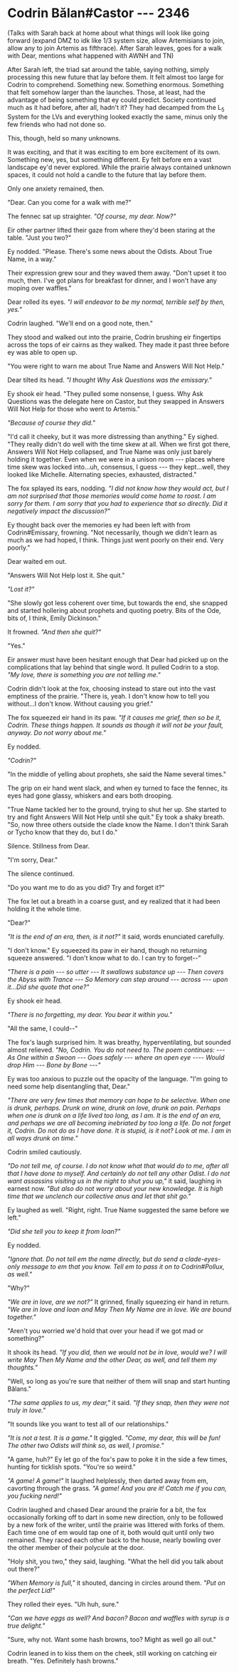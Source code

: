 # Codrin Bălan#Castor --- 2346

(Talks with Sarah back at home about what things will look like going forward (expand DMZ to idk like 1/3 system size, allow Artemisians to join, allow any to join Artemis as fifthrace). After Sarah leaves, goes for a walk with Dear, mentions what happened with AWNH and TN)

After Sarah left, the triad sat around the table, saying nothing, simply processing this new future that lay before them. It felt almost too large for Codrin to comprehend. Something new. Something enormous. Something that felt somehow larger than the launches. Those, at least, had the advantage of being something that ey could predict. Society continued much as it had before, after all, hadn't it? They had decamped from the L<sub>5</sub> System for the LVs and everything looked exactly the same, minus only the few friends who had not done so.

This, though, held so many unknowns.

It was exciting, and that it was exciting to em bore excitement of its own. Something new, yes, but something different. Ey felt before em a vast landscape ey'd never explored. While the prairie always contained unknown spaces, it could not hold a candle to the future that lay before them.

Only one anxiety remained, then.

"Dear. Can you come for a walk with me?"

The fennec sat up straighter. *"Of course, my dear. Now?"*

Eir other partner lifted their gaze from where they'd been staring at the table. "Just you two?"

Ey nodded. "Please. There's some news about the Odists. About True Name, in a way."

Their expression grew sour and they waved them away. "Don't upset it too much, then. I've got plans for breakfast for dinner, and I won't have any moping over waffles."

Dear rolled its eyes. *"I will endeavor to be my normal, terrible self by then, yes."*

Codrin laughed. "We'll end on a good note, then."

They stood and walked out into the prairie, Codrin brushing eir fingertips across the tops of eir cairns as they walked. They made it past three before ey was able to open up.

"You were right to warn me about True Name and Answers Will Not Help."

Dear tilted its head. *"I thought Why Ask Questions was the emissary."*

Ey shook eir head. "They pulled some nonsense, I guess. Why Ask Questions was the delegate here on Castor, but they swapped in Answers Will Not Help for those who went to Artemis."

*"Because of course they did."*

"I'd call it cheeky, but it was more distressing than anything." Ey sighed. "They really didn't do well with the time skew at all. When we first got there, Answers Will Not Help collapsed, and True Name was only just barely holding it together. Even when we were in a unison room --- places where time skew was locked into...uh, consensus, I guess --- they kept...well, they looked like Michelle. Alternating species, exhausted, distracted."

The fox splayed its ears, nodding. *"I did not know how they would act, but I am not surprised that those memories would come home to roost. I am sorry for them. I am sorry that you had to experience that so directly. Did it negatively impact the discussion?"*

Ey thought back over the memories ey had been left with from Codrin#Emissary, frowning. "Not necessarily, though we didn't learn as much as we had hoped, I think. Things just went poorly on their end. Very poorly."

Dear waited em out.

"Answers Will Not Help lost it. She quit."

*"Lost it?"*

"She slowly got less coherent over time, but towards the end, she snapped and started hollering about prophets and quoting poetry. Bits of the Ode, bits of, I think, Emily Dickinson."

It frowned. *"And then she quit?"*

"Yes."

Eir answer must have been hesitant enough that Dear had picked up on the complications that lay behind that single word. It pulled Codrin to a stop. *"My love, there is something you are not telling me."*

Codrin didn't look at the fox, choosing instead to stare out into the vast emptiness of the prairie. "There is, yeah. I don't know how to tell you without...I don't know. Without causing you grief."

The fox squeezed eir hand in its paw. *"If it causes me grief, then so be it, Codrin. These things happen. It sounds as though it will not be your fault, anyway. Do not worry about me."*

Ey nodded.

*"Codrin?"*

"In the middle of yelling about prophets, she said the Name several times."

The grip on eir hand went slack, and when ey turned to face the fennec, its eyes had gone glassy, whiskers and ears both drooping.

"True Name tackled her to the ground, trying to shut her up. She started to try and fight Answers Will Not Help until she quit." Ey took a shaky breath. "So, now three others outside the clade know the Name. I don't think Sarah or Tycho know that they do, but I do."

Silence. Stillness from Dear.

"I'm sorry, Dear."

The silence continued.

"Do you want me to do as you did? Try and forget it?"

The fox let out a breath in a coarse gust, and ey realized that it had been holding it the whole time.

"Dear?"

*"It is the end of an era, then, is it not?"* it said, words enunciated carefully.

"I don't know." Ey squeezed its paw in eir hand, though no returning squeeze answered. "I don't know what to do. I can try to forget--"

*"There is a pain --- so utter --- It swallows substance up --- Then covers the Abyss with Trance --- So Memory can step around --- across --- upon it...Did she quote that one?"*

Ey shook eir head.

*"There is no forgetting, my dear. You bear it within you."*

"All the same, I could--"

The fox's laugh surprised him. It was breathy, hyperventilating, but sounded almost relieved. *"No, Codrin. You do not need to. The poem continues: --- As One within a Swoon --- Goes safely --- where an open eye ---- Would drop Him --- Bone by Bone ---"*

Ey was too anxious to puzzle out the opacity of the language. "I'm going to need some help disentangling that, Dear."

*"There are very few times that memory can hope to be selective. When one is drunk, perhaps. Drunk on wine, drunk on love, drunk on pain. Perhaps when one is drunk on a life lived too long, as I am. It is the end of an era, and perhaps we are all becoming inebriated by too long a life. Do not forget it, Codrin. Do not do as I have done. It is stupid, is it not? Look at me. I am in all ways drunk on time."*

Codrin smiled cautiously.

*"Do not tell me, of course. I do not know what that would do to me, after all that I have done to myself. And certainly do not tell any other Odist. I do not want assassins visiting us in the night to shut you up,"* it said, laughing in earnest now. *"But also do not worry about your new knowledge. It is high time that we unclench our collective anus and let that shit go."*

Ey laughed as well. "Right, right. True Name suggested the same before we left."

*"Did she tell you to keep it from Ioan?"*

Ey nodded.

*"Ignore that. Do not tell em the name directly, but do send a clade-eyes-only message to em that you know. Tell em to pass it on to Codrin#Pollux, as well."*

"Why?"

*"We are in love, are we not?"* It grinned, finally squeezing eir hand in return. *"We are in love and Ioan and May Then My Name are in love. We are bound together."*

"Aren't you worried we'd hold that over your head if we got mad or something?"

It shook its head. *"If you did, then we would not be in love, would we? I will write May Then My Name and the other Dear, as well, and tell them my thoughts."*

"Well, so long as you're sure that neither of them will snap and start hunting Bălans."

*"The same applies to us, my dear,"* it said. *"If they snap, then they were not truly in love."*

"It sounds like you want to test all of our relationships."

*"It is not a test. It is a game."* It giggled. *"Come, my dear, this will be fun! The other two Odists will think so, as well, I promise."*

"A game, huh?" Ey let go of the fox's paw to poke it in the side a few times, hunting for ticklish spots. "You're so weird."

*"A game! A game!"* It laughed helplessly, then darted away from em, cavorting through the grass. *"A game! And you are it! Catch me if you can, you fucking nerd!"*

Codrin laughed and chased Dear around the prairie for a bit, the fox occasionally forking off to dart in some new direction, only to be followed by a new fork of the writer, until the prairie was littered with forks of them. Each time one of em would tap one of it, both would quit until only two remained. They raced each other back to the house, nearly bowling over the other member of their polycule at the door.

"Holy shit, you two," they said, laughing. "What the hell did you talk about out there?"

*"When Memory is full,"* it shouted, dancing in circles around them. *"Put on the perfect Lid!"*

They rolled their eyes. "Uh huh, sure."

*"Can we have eggs as well? And bacon? Bacon and waffles with syrup is a true delight."*

"Sure, why not. Want some hash browns, too? Might as well go all out."

Codrin leaned in to kiss them on the cheek, still working on catching eir breath. "Yes. Definitely hash browns."
